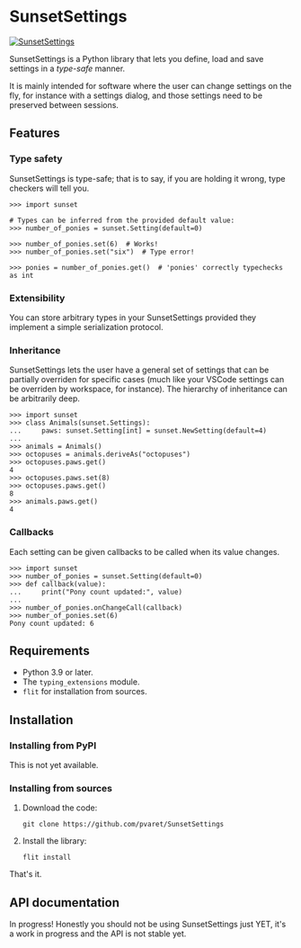 # SunsetSettings

[![SunsetSettings](https://circleci.com/gh/pvaret/SunsetSettings.svg?style=shield)](https://circleci.com/gh/pvaret/SunsetSettings)

SunsetSettings is a Python library that lets you define, load and save settings
in a *type-safe* manner.

It is mainly intended for software where the user can change settings on the
fly, for instance with a settings dialog, and those settings need to be
preserved between sessions.

## Features

### Type safety

SunsetSettings is type-safe; that is to say, if you are holding it wrong, type
checkers will tell you.

    >>> import sunset

    # Types can be inferred from the provided default value:
    >>> number_of_ponies = sunset.Setting(default=0)

    >>> number_of_ponies.set(6)  # Works!
    >>> number_of_ponies.set("six")  # Type error!

    >>> ponies = number_of_ponies.get()  # 'ponies' correctly typechecks as int

### Extensibility

You can store arbitrary types in your SunsetSettings provided they implement a
simple serialization protocol.

### Inheritance

SunsetSettings lets the user have a general set of settings that can be
partially overriden for specific cases (much like your VSCode settings can be
overriden by workspace, for instance). The hierarchy of inheritance can be
arbitrarily deep.

    >>> import sunset
    >>> class Animals(sunset.Settings):
    ...     paws: sunset.Setting[int] = sunset.NewSetting(default=4)
    ... 
    >>> animals = Animals()
    >>> octopuses = animals.deriveAs("octopuses")
    >>> octopuses.paws.get()
    4
    >>> octopuses.paws.set(8)
    >>> octopuses.paws.get()
    8
    >>> animals.paws.get()
    4

### Callbacks

Each setting can be given callbacks to be called when its value changes.

    >>> import sunset
    >>> number_of_ponies = sunset.Setting(default=0)
    >>> def callback(value):
    ...     print("Pony count updated:", value)
    ...     
    >>> number_of_ponies.onChangeCall(callback)
    >>> number_of_ponies.set(6)
    Pony count updated: 6

## Requirements

- Python 3.9 or later.
- The `typing_extensions` module.
- `flit` for installation from sources.

## Installation

### Installing from PyPI

This is not yet available.

### Installing from sources

1. Download the code:

    `git clone https://github.com/pvaret/SunsetSettings`

2. Install the library:

    `flit install`

That's it.

## API documentation

In progress! Honestly you should not be using SunsetSettings just YET, it's a
work in progress and the API is not stable yet.
